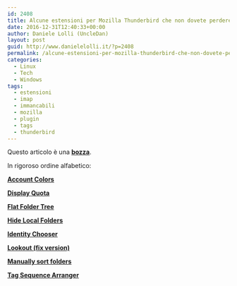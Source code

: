 ```yaml
---
id: 2408
title: Alcune estensioni per Mozilla Thunderbird che non dovete perdere assolutamente
date: 2016-12-31T12:40:33+00:00
author: Daniele Lolli (UncleDan)
layout: post
guid: http://www.danielelolli.it/?p=2408
permalink: /alcune-estensioni-per-mozilla-thunderbird-che-non-dovete-perdere-assolutamente-12-2016.html
categories:
  - Linux
  - Tech
  - Windows
tags:
  - estensioni
  - imap
  - immancabili
  - mozilla
  - plugin
  - tags
  - thunderbird
---
```

<div class="alert alert-info">
  Questo articolo è una <b><u>bozza</u></b>.
</div>

<p style="text-align: justify;">
  In rigoroso ordine alfabetico:
</p>

[**Account Colors**](https://addons.mozilla.org/it/thunderbird/addon/account-colors/)

[**Display Quota**](https://addons.mozilla.org/it/thunderbird/addon/display-quota/)

[**Flat Folder Tree**](https://addons.mozilla.org/it/thunderbird/addon/flat-folder-tree/)

[**Hide Local Folders**](https://addons.mozilla.org/it/thunderbird/addon/hide-local-folders/)

[**Identity Chooser**](https://addons.mozilla.org/en-US/thunderbird/addon/identity-chooser/)

[**Lookout (fix version)**](https://addons.mozilla.org/it/thunderbird/addon/lookout-fix-version/)

[**Manually sort folders**](https://addons.mozilla.org/it/thunderbird/addon/manually-sort-folders/)

[**Tag Sequence Arranger**](https://addons.mozilla.org/it/thunderbird/addon/tag-sequence-arranger/)